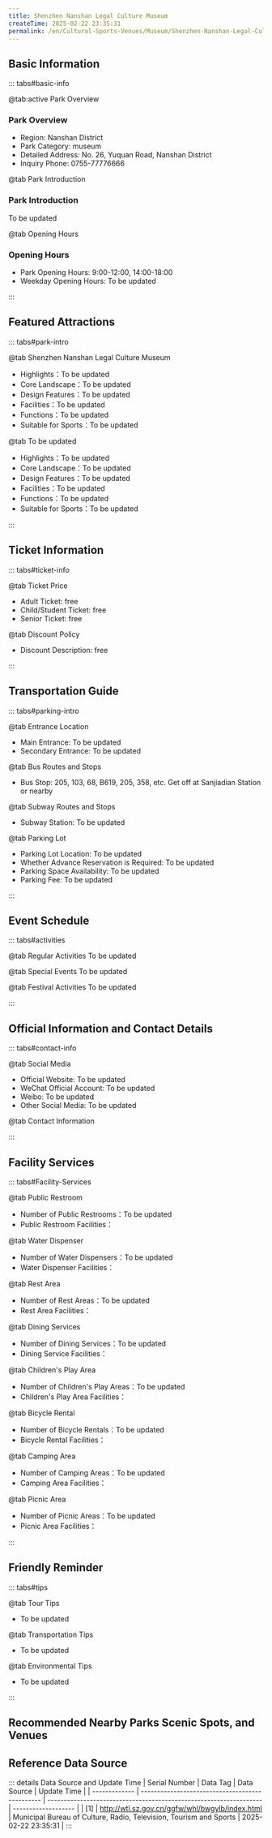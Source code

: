 ```yaml
---
title: Shenzhen Nanshan Legal Culture Museum
createTime: 2025-02-22 23:35:31
permalink: /en/Cultural-Sports-Venues/Museum/Shenzhen-Nanshan-Legal-Culture-Museum/
---
```



<script setup>
import ImageSwiper from '/.vuepress/theme/components/ImageSwiper.vue'
// 轮播图数据
const swiperItems = [
    {
                link: 'https://cn.bing.com/th?id=OHR.AlfanzinaLighthouse_ZH-CN9704515669_1920x1080.webp',
                title: 'Shenzhen Nanshan Legal Culture Museum',
                description: 'To be updated...',
                author: 'Municipal Bureau of Culture, Radio, Television, Tourism and Sports',
                date: '2025/02/23'
                },
  {
                link: 'https://cn.bing.com/th?id=OHR.AlfanzinaLighthouse_ZH-CN9704515669_1920x1080.webp',
                title: 'Shenzhen Nanshan Legal Culture Museum',
                description: 'To be updated...',
                author: 'Municipal Bureau of Culture, Radio, Television, Tourism and Sports',
                date: '2025/02/23'
                }
]
// 配置项
const swiperConfig = {
  height: 500,
  showInfo: true
}
</script>
<!-- 轮播图组件 -->
<ImageSwiper :items="swiperItems" :config="swiperConfig" />



## Basic Information

::: tabs#basic-info

@tab:active Park Overview
### Park Overview
- Region: Nanshan District
- Park Category: museum
- Detailed Address: No. 26, Yuquan Road, Nanshan District
- Inquiry Phone: 0755-77776666

@tab Park Introduction
### Park Introduction
To be updated

@tab Opening Hours
### Opening Hours
- Park Opening Hours: 9:00-12:00, 14:00-18:00
- Weekday Opening Hours: To be updated

:::

## Featured Attractions

::: tabs#park-intro

@tab Shenzhen Nanshan Legal Culture Museum
<ImageCard
image="https://cn.bing.com/th?id=OHR.AlfanzinaLighthouse_ZH-CN9704515669_1920x1080.webp"
    title="Shenzhen Nanshan Legal Culture Museum"
    description="To be updated"
    date=""
    author="Municipal Bureau of Culture, Radio, Television, Tourism and Sports"
/>


- Highlights：To be updated
- Core Landscape：To be updated
- Design Features：To be updated
- Facilities：To be updated
- Functions：To be updated
- Suitable for Sports：To be updated

@tab To be updated
<ImageCard
image="https://cn.bing.com/th?id=OHR.AlfanzinaLighthouse_ZH-CN9704515669_1920x1080.webp"
    title="Shenzhen Nanshan Legal Culture Museum"
    description="To be updated"
    date=""
    author="Municipal Bureau of Culture, Radio, Television, Tourism and Sports"
/>


- Highlights：To be updated
- Core Landscape：To be updated
- Design Features：To be updated
- Facilities：To be updated
- Functions：To be updated
- Suitable for Sports：To be updated

:::

## Ticket Information

::: tabs#ticket-info

@tab Ticket Price
- Adult Ticket: free
- Child/Student Ticket: free
- Senior Ticket: free

@tab Discount Policy
- Discount Description: free

:::

## Transportation Guide

::: tabs#parking-intro

@tab Entrance Location
- Main Entrance: To be updated
- Secondary Entrance: To be updated

@tab Bus Routes and Stops
- Bus Stop: 205, 103, 68, B619, 205, 358, etc. Get off at Sanjiadian Station or nearby

@tab Subway Routes and Stops
- Subway Station: To be updated

@tab Parking Lot
- Parking Lot Location: To be updated
- Whether Advance Reservation is Required: To be updated
- Parking Space Availability: To be updated
- Parking Fee: To be updated

:::

## Event Schedule

::: tabs#activities

@tab Regular Activities
To be updated

@tab Special Events
To be updated

@tab Festival Activities
To be updated

:::

## Official Information and Contact Details

::: tabs#contact-info

@tab Social Media
- Official Website: To be updated
- WeChat Official Account: To be updated
- Weibo: To be updated
- Other Social Media: To be updated

@tab Contact Information

:::

## Facility Services

::: tabs#Facility-Services

@tab Public Restroom
- Number of Public Restrooms：To be updated
- Public Restroom Facilities：

@tab Water Dispenser
- Number of Water Dispensers：To be updated
- Water Dispenser Facilities：

@tab Rest Area
- Number of Rest Areas：To be updated
- Rest Area Facilities：

@tab Dining Services
- Number of Dining Services：To be updated
- Dining Service Facilities：

@tab Children's Play Area
- Number of Children's Play Areas：To be updated
- Children's Play Area Facilities：

@tab Bicycle Rental
- Number of Bicycle Rentals：To be updated
- Bicycle Rental Facilities：

@tab Camping Area
- Number of Camping Areas：To be updated
- Camping Area Facilities：

@tab Picnic Area
- Number of Picnic Areas：To be updated
- Picnic Area Facilities：

:::

## Friendly Reminder

::: tabs#tips

@tab Tour Tips
- To be updated

@tab Transportation Tips
- To be updated

@tab Environmental Tips
- To be updated

:::

## Recommended Nearby Parks Scenic Spots, and Venues

<CardGrid>
  <ImageCard
        image="https://www.sz.gov.cn/img/4/4099/4099144/11134170.png"
        title="Shenzhen Zhongying Street History Museum"
        description="The Zhongying Street History Museum is located in Shatoujiao Town, Yantian District. It was completed and opened in May 1999. The total construction area is 1,688 square meters. It is responsible for the protection, collection and research of Zhongying Street historical relics. It is now a national third-level museum. The permanent exhibition 'A Century of Zhongying Street' in the museum attracts about 400,000 visitors each year. The museum uses its unique geographical location to actively carry out patriotic education and revolutionary inheritance education. It is now a national education base for caring about the history of the party and the country for the next generation, and a patriotic education base for Guangdong Province and Shenzhen City."
        href="/en/Cultural-Sports-Venues/Museum/Shenzhen-Zhongying-Street-History-Museum/"
        author="To be updated"
        date="2025/01/02"
      />
      <ImageCard
        image="https://www.sz.gov.cn/img/4/4099/4099144/11134170.png"
        title="Shenzhen Zhongying Street History Museum"
        description="The Zhongying Street History Museum is located in Shatoujiao Town, Yantian District. It was completed and opened in May 1999. The total construction area is 1,688 square meters. It is responsible for the protection, collection and research of Zhongying Street historical relics. It is now a national third-level museum. The permanent exhibition 'A Century of Zhongying Street' in the museum attracts about 400,000 visitors each year. The museum uses its unique geographical location to actively carry out patriotic education and revolutionary inheritance education. It is now a national education base for caring about the history of the party and the country for the next generation, and a patriotic education base for Guangdong Province and Shenzhen City."
        href="/en/Cultural-Sports-Venues/Museum/Shenzhen-Zhongying-Street-History-Museum/"
        author="To be updated"
        date="2025/01/02"
      />
    </CardGrid>


## Reference Data Source

::: details Data Source and Update Time
| Serial Number | Data Tag                                        | Data Source                                                        | Update Time         |
| ------------- | ----------------------------------------------- | ------------------------------------------------------------------ | ------------------- |
| [1]           | http://wtl.sz.gov.cn/ggfw/whl/bwgylb/index.html | Municipal Bureau of Culture, Radio, Television, Tourism and Sports | 2025-02-22 23:35:31 |
:::

